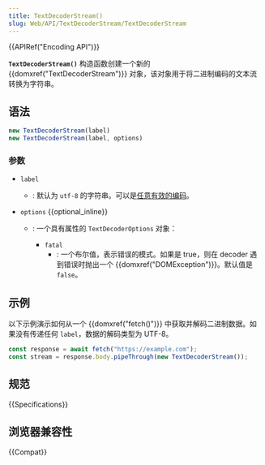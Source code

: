 ```yaml
---
title: TextDecoderStream()
slug: Web/API/TextDecoderStream/TextDecoderStream
---
```


{{APIRef("Encoding API")}}

**`TextDecoderStream()`** 构造函数创建一个新的 {{domxref("TextDecoderStream")}} 对象，该对象用于将二进制编码的文本流转换为字符串。

## 语法

```js
new TextDecoderStream(label)
new TextDecoderStream(label, options)
```

### 参数

- `label`
  - : 默认为 `utf-8` 的字符串。可以是[任意有效的编码](/zh-CN/docs/Web/API/Encoding_API/Encodings)。
- `options` {{optional_inline}}

  - : 一个具有属性的 `TextDecoderOptions` 对象：

    - `fatal`
      - : 一个布尔值，表示错误的模式。如果是 true，则在 decoder 遇到错误时抛出一个 {{domxref("DOMException")}}。默认值是 `false`。

## 示例

以下示例演示如何从一个 {{domxref("fetch()")}} 中获取并解码二进制数据。如果没有传递任何 `label`，数据的解码类型为 UTF-8。

```js
const response = await fetch("https://example.com");
const stream = response.body.pipeThrough(new TextDecoderStream());
```

## 规范

{{Specifications}}

## 浏览器兼容性

{{Compat}}
